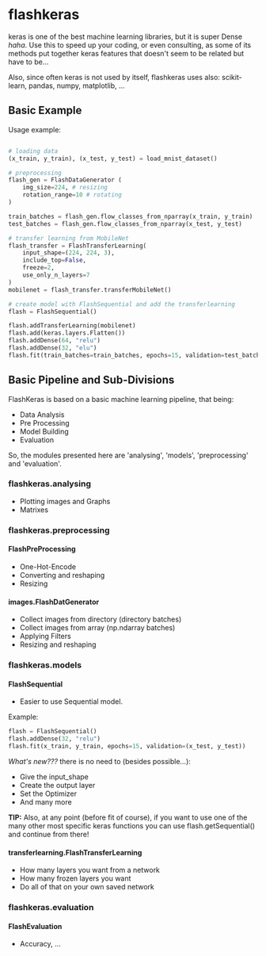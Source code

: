 # flashkeras
keras is one of the best machine learning libraries, but it is super Dense *haha*. Use this to speed up your coding, or even consulting, as some of its methods put together keras features that doesn't seem to be related but have to be...

Also, since often keras is not used by itself, flashkeras uses also: scikit-learn, pandas, numpy, matplotlib, ...

## Basic Example

Usage example:  
```py

# loading data
(x_train, y_train), (x_test, y_test) = load_mnist_dataset()

# preprocessing
flash_gen = FlashDataGenerator (
    img_size=224, # resizing
    rotation_range=10 # rotating
)

train_batches = flash_gen.flow_classes_from_nparray(x_train, y_train)
test_batches = flash_gen.flow_classes_from_nparray(x_test, y_test)

# transfer learning from MobileNet
flash_transfer = FlashTransferLearning(
    input_shape=(224, 224, 3),
    include_top=False, 
    freeze=2, 
    use_only_n_layers=7    
)
mobilenet = flash_transfer.transferMobileNet()

# create model with FlashSequential and add the transferlearning
flash = FlashSequential()

flash.addTransferLearning(mobilenet)
flash.add(keras.layers.Flatten())
flash.addDense(64, "relu")
flash.addDense(32, "elu")
flash.fit(train_batches=train_batches, epochs=15, validation=test_batches)
```

## Basic Pipeline and Sub-Divisions
FlashKeras is based on a basic machine learning pipeline, that being:
- Data Analysis
- Pre Processing
- Model Building
- Evaluation

So, the modules presented here are 'analysing', 'models', 'preprocessing' and 'evaluation'.

### flashkeras.analysing
- Plotting images and Graphs
- Matrixes

### flashkeras.preprocessing
#### FlashPreProcessing
- One-Hot-Encode
- Converting and reshaping
- Resizing

#### images.FlashDatGenerator
- Collect images from directory (directory batches)
- Collect images from array (np.ndarray batches)
- Applying Filters
- Resizing and reshaping

### flashkeras.models
#### FlashSequential
- Easier to use Sequential model.

Example:  
```py
flash = FlashSequential()
flash.addDense(32, "relu")
flash.fit(x_train, y_train, epochs=15, validation=(x_test, y_test))
```
*What's new???* there is no need to (besides possible...):
- Give the input_shape
- Create the output layer
- Set the Optimizer
- And many more

**TIP:** Also, at any point (before fit of course), if you want to use one of the many other most specific keras functions you can use flash.getSequential() and continue from there!

#### transferlearning.FlashTransferLearning
- How many layers you want from a network
- How many frozen layers you want
- Do all of that on your own saved network

### flashkeras.evaluation
#### FlashEvaluation
- Accuracy, ...